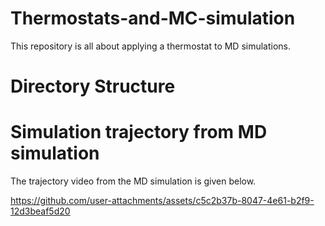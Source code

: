 # Thermostats-and-MC-simulation
This repository is all about applying a thermostat to MD simulations.

# Directory Structure

# Simulation trajectory from MD simulation
The trajectory video from the MD simulation is given below.


https://github.com/user-attachments/assets/c5c2b37b-8047-4e61-b2f9-12d3beaf5d20

